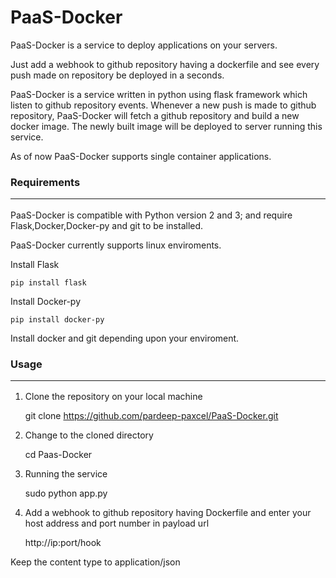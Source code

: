 PaaS-Docker
===========
PaaS-Docker is a service to deploy applications on your servers.

Just add a webhook to github repository having a dockerfile and see every push made on repository be deployed in a seconds.

PaaS-Docker is a service written in python using flask framework which listen to github repository events. Whenever a new push is made to github repository, PaaS-Docker will fetch a github repository and build a new docker image. The newly built image will be deployed to server running this service.

As of now PaaS-Docker supports single container applications.

### Requirements <hr>

PaaS-Docker is compatible with Python version 2 and 3; and require Flask,Docker,Docker-py and git to be installed.

PaaS-Docker currently supports linux enviroments.

Install Flask

    pip install flask
Install Docker-py

    pip install docker-py
Install docker and git depending upon your enviroment.

### Usage <hr>

1) Clone the repository on your local machine

    git clone https://github.com/pardeep-paxcel/PaaS-Docker.git
2) Change to the cloned directory

    cd Paas-Docker
3) Running the service

    sudo python app.py
4) Add a webhook to github repository having Dockerfile and enter your host address and port number in payload url 

    http://ip:port/hook
  
  Keep the content type to application/json  
  




  

  






